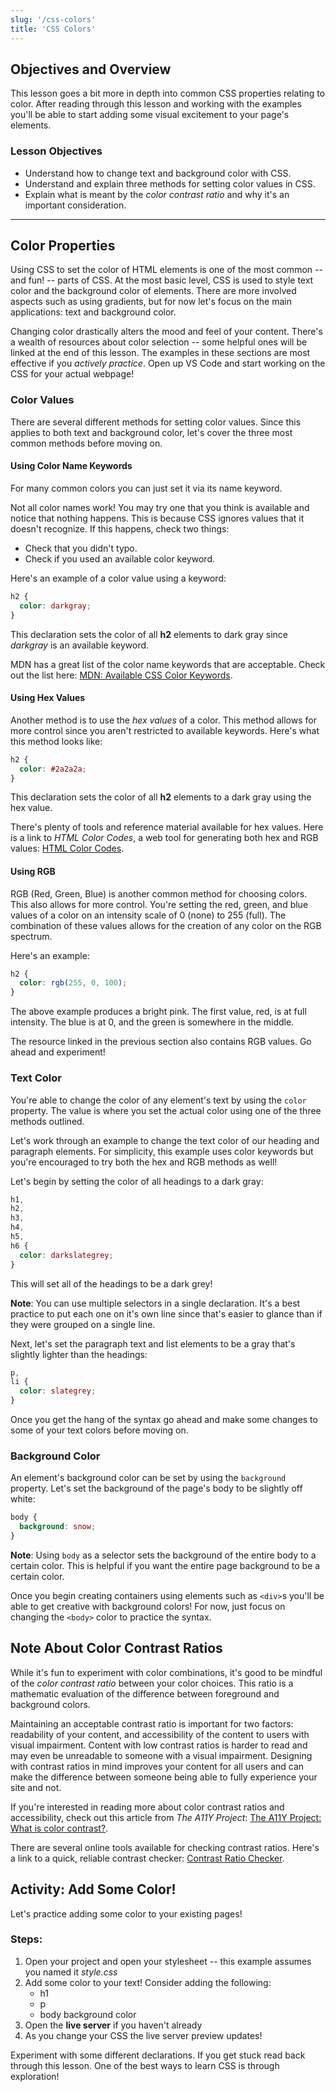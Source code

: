 ```yaml
---
slug: '/css-colors'
title: 'CSS Colors'
---
```


## Objectives and Overview

This lesson goes a bit more in depth into common CSS properties relating to color. After reading through this lesson and working with the examples you'll be able to start adding some visual excitement to your page's elements.

### Lesson Objectives

- Understand how to change text and background color with CSS.
- Understand and explain three methods for setting color values in CSS.
- Explain what is meant by the _color contrast ratio_ and why it's an important consideration.

---

## Color Properties

Using CSS to set the color of HTML elements is one of the most common -- and fun! -- parts of CSS. At the most basic level, CSS is used to style text color and the background color of elements. There are more involved aspects such as using gradients, but for now let's focus on the main applications: text and background color.

Changing color drastically alters the mood and feel of your content. There's a wealth of resources about color selection -- some helpful ones will be linked at the end of this lesson. The examples in these sections are most effective if you _actively practice_. Open up VS Code and start working on the CSS for your actual webpage!

### Color Values

There are several different methods for setting color values. Since this applies to both text and background color, let's cover the three most common methods before moving on.

#### Using Color Name Keywords

For many common colors you can just set it via its name keyword.

Not all color names work! You may try one that you think is available and notice that nothing happens. This is because CSS ignores values that it doesn't recognize. If this happens, check two things:

- Check that you didn't typo.
- Check if you used an available color keyword.

Here's an example of a color value using a keyword:

```css
h2 {
  color: darkgray;
}
```

This declaration sets the color of all **h2** elements to dark gray since _darkgray_ is an available keyword.

MDN has a great list of the color name keywords that are acceptable. Check out the list here: [MDN: Available CSS Color Keywords](https://developer.mozilla.org/en-US/docs/Web/CSS/color_value#Color_keywords).

#### Using Hex Values

Another method is to use the _hex values_ of a color. This method allows for more control since you aren't restricted to available keywords. Here's what this method looks like:

```css
h2 {
  color: #2a2a2a;
}
```

This declaration sets the color of all **h2** elements to a dark gray using the hex value.

There's plenty of tools and reference material available for hex values. Here is a link to _HTML Color Codes_, a web tool for generating both hex and RGB values: [HTML Color Codes](https://htmlcolorcodes.com/).

#### Using RGB

RGB (Red, Green, Blue) is another common method for choosing colors. This also allows for more control. You're setting the red, green, and blue values of a color on an intensity scale of 0 (none) to 255 (full). The combination of these values allows for the creation of any color on the RGB spectrum.

Here's an example:

```css
h2 {
  color: rgb(255, 0, 100);
}
```

The above example produces a bright pink. The first value, red, is at full intensity. The blue is at 0, and the green is somewhere in the middle.

The resource linked in the previous section also contains RGB values. Go ahead and experiment!

### Text Color

You're able to change the color of any element's text by using the `color` property. The value is where you set the actual color using one of the three methods outlined.

Let's work through an example to change the text color of our heading and paragraph elements. For simplicity, this example uses color keywords but you're encouraged to try both the hex and RGB methods as well!

Let's begin by setting the color of all headings to a dark gray:

```css
h1,
h2,
h3,
h4,
h5,
h6 {
  color: darkslategrey;
}
```

This will set all of the headings to be a dark grey!

**Note**: You can use multiple selectors in a single declaration. It's a best practice to put each one on it's own line since that's easier to glance than if they were grouped on a single line.

Next, let's set the paragraph text and list elements to be a gray that's slightly lighter than the headings:

```css
p,
li {
  color: slategrey;
}
```

Once you get the hang of the syntax go ahead and make some changes to some of your text colors before moving on.

### Background Color

An element's background color can be set by using the `background` property. Let's set the background of the page's body to be slightly off white:

```css
body {
  background: snow;
}
```

**Note**: Using `body` as a selector sets the background of the entire body to a certain color. This is helpful if you want the entire page background to be a certain color.

Once you begin creating containers using elements such as `<div>`s you'll be able to get creative with background colors! For now, just focus on changing the `<body>` color to practice the syntax.

## Note About Color Contrast Ratios

While it's fun to experiment with color combinations, it's good to be mindful of the _color contrast ratio_ between your color choices. This ratio is a mathematic evaluation of the difference between foreground and background colors.

Maintaining an acceptable contrast ratio is important for two factors: readability of your content, and accessibility of the content to users with visual impairment. Content with low contrast ratios is harder to read and may even be unreadable to someone with a visual impairment. Designing with contrast ratios in mind improves your content for all users and can make the difference between someone being able to fully experience your site and not.

If you're interested in reading more about color contrast ratios and accessibility, check out this article from _The A11Y Project_: [The A11Y Project: What is color contrast?](https://a11yproject.com/posts/what-is-color-contrast/).

There are several online tools available for checking contrast ratios. Here's a link to a quick, reliable contrast checker: [Contrast Ratio Checker](https://contrast-ratio.com/).

## Activity: Add Some Color!

Let's practice adding some color to your existing pages!

### Steps:

1. Open your project and open your stylesheet -- this example assumes you named it _style.css_
2. Add some color to your text! Consider adding the following:
   - h1
   - p
   - body background color
3. Open the **live server** if you haven't already
4. As you change your CSS the live server preview updates!

Experiment with some different declarations. If you get stuck read back through this lesson. One of the best ways to learn CSS is through exploration!
